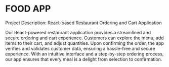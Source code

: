 # FOOD APP

Project Description: React-based Restaurant Ordering and Cart Application

Our React-powered restaurant application provides a streamlined and secure ordering and cart experience. Customers can explore the menu, add items to their cart, and adjust quantities. Upon confirming the order, the app verifies and validates customer data, ensuring a hassle-free and secure experience. With an intuitive interface and a step-by-step ordering process, our app ensures that every meal is a delight from selection to confirmation.
